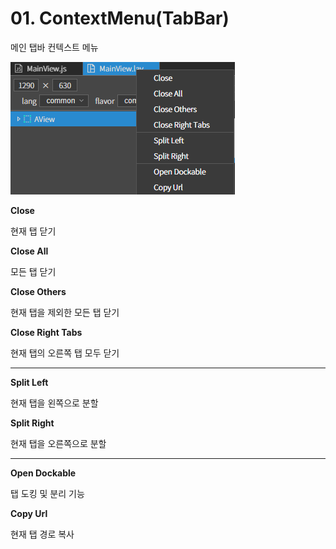 # 01. ContextMenu(TabBar)

메인 탭바 컨텍스트 메뉴

![](../../../.gitbook/assets/스크린샷_2025-02-03_143104.png)

**Close**

현재 탭 닫기

**Close All**

모든 탭 닫기

**Close Others**

현재 탭을 제외한 모든 탭 닫기

**Close Right Tabs**

현재 탭의 오른쪽 탭 모두 닫기

***

**Split Left**

현재 탭을 왼쪽으로 분할

**Split Right**

현재 탭을 오른쪽으로 분할

***

**Open Dockable**

탭 도킹 및 분리 기능

**Copy Url**

현재 탭 경로 복사
